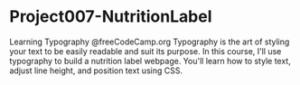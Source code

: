 # Project007-NutritionLabel
Learning Typography @freeCodeCamp.org
Typography is the art of styling your text to be easily readable and suit its purpose.
In this course, I'll use typography to build a nutrition label webpage. You'll learn how to style text, adjust line height, and position text using CSS.
